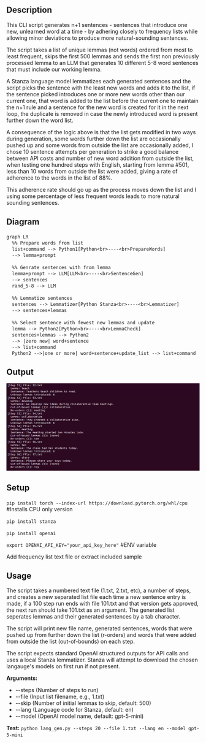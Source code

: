 ## Description

This CLI script generates n+1 sentences - sentences that introduce one new, unlearned word at a time - by adhering closely to frequency lists while allowing minor deviations to produce more natural-sounding sentences.

The script takes a list of unique lemmas (not words) ordered from most to least frequent, skips the first 500 lemmas and sends the first non previously processed lemma to an LLM that generates 10 different 5-8 word sentences that must include our working lemma.

A Stanza language model lemmatizes each generated sentences and the script picks the sentence with the least new words and adds it to the list, if the sentence picked introduces one or more new words other than our current one, that word is added to the list before the current one to maintain the n+1 rule and a sentence for the new word is created for it in the next loop, the duplicate is removed in case the newly introduced word is present further down the word list.

A consequence of the logic above is that the list gets modified in two ways during generation, some words further down the list are occasionally pushed up and some words from outside the list are occasionally added, I chose 10 sentence attempts per generation to strike a good balance between API costs and number of new word addition from outside the list, when testing one hundred steps with English, starting from lemma #501, less than 10 words from outside the list were added, giving a rate of adherence to the words in the list of 88%.

This adherence rate should go up as the process moves down the list and I using some percentage of less frequent words leads to more natural sounding sentences.

## Diagram
```mermaid
graph LR
  %% Prepare words from list
  list+command --> Python1[Python<br>----<br>PrepareWords]
  --> lemma+prompt

  %% Genrate sentences with from lemma
  lemma+prompt --> LLM[LLM<br>----<br>SentenceGen]
  --> sentences
  rand_5-8 --> LLM

  %% Lemmatize sentences
  sentences --> Lemmatizer[Python Stanza<br>----<br>Lemmatizer]
  --> sentences+lemmas
  
  %% Select sentence with fewest new lemmas and update
  lemma --> Python2[Python<br>----<br>LemmaCheck]
  sentences+lemmas --> Python2
  --> |zero new| word+sentence
  --> list+command
  Python2 -->|one or more| word+sentence+update_list --> list+command
```

## Output
![](./util/output.gif)

## Setup

`pip install torch --index-url https://download.pytorch.org/whl/cpu` #Installs CPU only version

`pip install stanza`

`pip install openai`

`export OPENAI_API_KEY="your_api_key_here"` #ENV variable

Add frequency list text file or extract included sample

## Usage

The script takes a numbered text file (1.txt, 2.txt, etc), a number of steps, and creates a new separated list file each time a new sentence entry is made, if a 100 step run ends with file 101.txt and that version gets approved, the next run should take 101.txt as an argument. The generated list seperates lemmas and their generated sentences by a tab character.

The script will print new file name, generated sentences, words that were pushed up from further down the list (r-orders) and words that were added from outside the list (out-of-bounds) on each step.

The script expects standard OpenAI structured outputs for API calls and uses a local Stanza lemmatizer. Stanza will attempt to download the chosen langauge's models on first run if not present.

**Arguments:**
- --steps (Number of steps to run)
- --file (Input list filename, e.g., 1.txt)
- --skip (Number of initial lemmas to skip, default: 500)
- --lang (Language code for Stanza, default: en)
- --model (OpenAI model name, default: gpt-5-mini)

**Test:**
`python lang_gen.py --steps 20 --file 1.txt --lang en --model gpt-5-mini`
